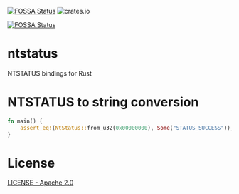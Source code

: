[![FOSSA Status](https://app.fossa.com/api/projects/git%2Bgithub.com%2Fkkent030315%2Fntstatus.svg?type=shield)](https://app.fossa.com/projects/git%2Bgithub.com%2Fkkent030315%2Fntstatus?ref=badge_shield)
![crates.io](https://img.shields.io/crates/v/ntstatus.svg?label=crates.io:ntstatus)

[![FOSSA Status](https://app.fossa.com/api/projects/git%2Bgithub.com%2Fkkent030315%2Fntstatus.svg?type=large)](https://app.fossa.com/projects/git%2Bgithub.com%2Fkkent030315%2Fntstatus?ref=badge_large)

# ntstatus

NTSTATUS bindings for Rust

# NTSTATUS to string conversion

```rust
fn main() {
    assert_eq!(NtStatus::from_u32(0x00000000), Some("STATUS_SUCCESS"));
}
```

# License

[LICENSE - Apache 2.0](./LICENSE)
